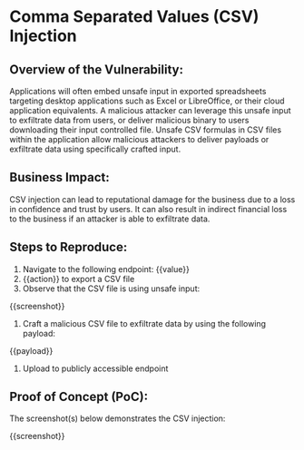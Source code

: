 # Comma Separated Values (CSV) Injection

## Overview of the Vulnerability:

Applications will often embed unsafe input in exported spreadsheets targeting desktop applications such as Excel or LibreOffice, or their cloud application equivalents. A malicious attacker can leverage this unsafe input to exfiltrate data from users, or deliver malicious binary to users downloading their input controlled file. Unsafe CSV formulas in CSV files within the application allow malicious attackers to deliver payloads or exfiltrate data using specifically crafted input.

## Business Impact:

CSV injection can lead to reputational damage for the business due to a loss in confidence and trust by users. It can also result in indirect financial loss to the business if an attacker is able to exfiltrate data.

## Steps to Reproduce:

1. Navigate to the following endpoint: {{value}}
1. {{action}} to export a CSV file
1. Observe that the CSV file is using unsafe input:

{{screenshot}}

1. Craft a malicious CSV file to exfiltrate data by using the following payload:

{{payload}}

1. Upload to publicly accessible endpoint

## Proof of Concept (PoC):

The screenshot(s) below demonstrates the CSV injection:

{{screenshot}}
